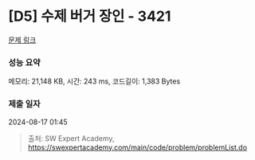 # [D5] 수제 버거 장인 - 3421 

[문제 링크](https://swexpertacademy.com/main/code/problem/problemDetail.do?contestProbId=AWErcQmKy6kDFAXi) 

### 성능 요약

메모리: 21,148 KB, 시간: 243 ms, 코드길이: 1,383 Bytes

### 제출 일자

2024-08-17 01:45



> 출처: SW Expert Academy, https://swexpertacademy.com/main/code/problem/problemList.do